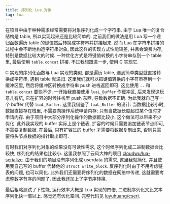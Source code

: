 ```yaml
---
title: 序列化 Lua 对象
tag: lua
---
```

在项目中由于种种需求经常需要将对象序列化成一个字符串. 由于 Lua 唯一的复合结构是 table, 所以实现起来还是比较简单的. 之前我们的做法是用 Lua 写一个递归函数遍历 table 的键值然后转换成字符串并拼接起来. 然而 Lua 在字符串拼接的过程中会不断地构造字符串对象, 因此这样的实现方式性能较差, 并且会浪费内存, 特别是数据比较大的时候. 一种优化方式是将键值转换的小字符串存到一个 table 里, 最后使用 `table.concat` 拼接. 不过我想跟进一步, 使用 C 实现它.

C 实现的序列化函数与 Lua 实现的类似, 都是遍历 table, 遇到简单类型就直接转换成字符串, 遇到 table 就递归. 这里我们就可以把键值转换的小字符串存到一个缓冲区里, 然后将缓冲区转换成字符串 push 进栈返回即可. 这比使用 `..` 和 `table.concat` 要快不少. 一开始我直接使用 `luaL_Buffer` 作缓冲区, 后来发现这玩意儿有坑, 它在扩容的时候往栈里 push 东西, 导致数据不正确. 为此我就自己写一个 buffer 代替 `luaL_Buffer`. 这里我借鉴了 `luaL_Buffer` 的设计: 当数据比较小时, 数据直接存在栈里, 不需要向操作系统申请内存; 只有当数据长度超过某个值时才申请内存. 由于项目中大部分序列化操作的数据都比较小, 这个做法可以带来不少优化. 此外我实现的 buffer 实际上是个链表, 扩容的时候只需要追加链表节点即可, 不需要复制数据. 在最后, 只有扩容过的 buffer 才需要将数据复制出来, 否则只需要将头节点数据的指针取出即可.

有时我们对序列化对象的结果没有可读性需求, 这个时候序列化成二进制数据会比较快, 序列化的结果也比较小. 这里我参照了云风大神的项目 [cloudwu/lua-serialize](https://github.com/cloudwu/lua-serialize). 由于我们的项目没有序列化成 userdata 的需求, 这里我就简化, 并且使用我自己写的 buffer 代替他的 `struct write_block`. 反序列化时由于不用考虑链表的问题, 也可以简化. 此外我们还需要将序列化的数据在网络中传递, 这就需要考虑整数字节序的问题了. 因此我还加上了字节序转换.

最后粗略测试了下性能, 运行效率大概是 Lua 实现的四倍, 二进制序列化又比文本序列化快一倍以上. 感觉还有优化空间. 完整代码见 [luyuhuang/cseri](https://github.com/luyuhuang/cseri).
